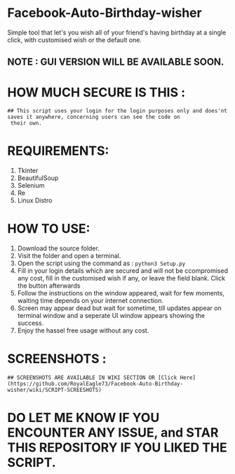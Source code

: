 # Facebook-Auto-Birthday-wisher
Simple tool that let's you wish all of your friend's having birthday at a single click, with customised wish or the default one.

## NOTE : GUI VERSION WILL BE AVAILABLE SOON.

# HOW MUCH SECURE IS THIS :
    ## This script uses your login for the login purposes only and does'nt saves it anywhere, concerning users can see the code on
     their own.

# REQUIREMENTS:
  1) Tkinter
  2) BeautifulSoup
  3) Selenium
  4) Re
  5) Linux Distro
  
# HOW TO USE: 
  1) Download the source folder.
  2) Visit the folder and open a terminal.
  3) Open the script using the command as :
      `python3 Setup.py`
  4) Fill in your login details which are secured and will not be ccompromised any cost, fill in the customised
     wish if any, or leave the field blank. Click the button afterwards
  5) Follow the instructions on the window appeared, wait for few moments, waiting time depends on your internet connection.
  6) Screen may appear dead but wait for sometime, till updates appear on terminal window and a seperate UI window appears showing
     the success.
  7) Enjoy the hassel free usage without any cost.
  
 # SCREENSHOTS :
    ## SCREENSHOTS ARE AVAILABLE IN WIKI SECTION OR [Click Here](https://github.com/RoyalEagle73/Facebook-Auto-Birthday-wisher/wiki/SCRIPT-SCREESHOTS)
  
 # DO LET ME KNOW IF YOU ENCOUNTER ANY ISSUE, and STAR THIS REPOSITORY IF YOU LIKED THE SCRIPT.
